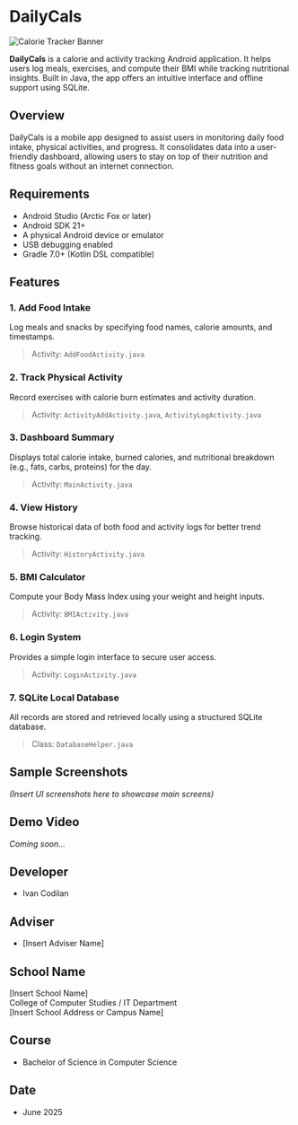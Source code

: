 # DailyCals

![Calorie Tracker Banner](![Banner]([https://github.com/user-attachments/assets/c3cef0ab-05c7-4f8e-808d-e1148252c2d9](https://github.com/IvanCodilan/DailyCal/issues/1))) 

**DailyCals** is a calorie and activity tracking Android application. It helps users log meals, exercises, and compute their BMI while tracking nutritional insights. Built in Java, the app offers an intuitive interface and offline support using SQLite.

## Overview

DailyCals is a mobile app designed to assist users in monitoring daily food intake, physical activities, and progress. It consolidates data into a user-friendly dashboard, allowing users to stay on top of their nutrition and fitness goals without an internet connection.

## Requirements

- Android Studio (Arctic Fox or later)
- Android SDK 21+
- A physical Android device or emulator
- USB debugging enabled
- Gradle 7.0+ (Kotlin DSL compatible)

## Features

### 1. Add Food Intake
Log meals and snacks by specifying food names, calorie amounts, and timestamps.  
> Activity: `AddFoodActivity.java`

### 2. Track Physical Activity
Record exercises with calorie burn estimates and activity duration.  
> Activity: `ActivityAddActivity.java`, `ActivityLogActivity.java`

### 3. Dashboard Summary
Displays total calorie intake, burned calories, and nutritional breakdown (e.g., fats, carbs, proteins) for the day.  
> Activity: `MainActivity.java`

### 4. View History
Browse historical data of both food and activity logs for better trend tracking.  
> Activity: `HistoryActivity.java`

### 5. BMI Calculator
Compute your Body Mass Index using your weight and height inputs.  
> Activity: `BMIActivity.java`

### 6. Login System
Provides a simple login interface to secure user access.  
> Activity: `LoginActivity.java`

### 7. SQLite Local Database
All records are stored and retrieved locally using a structured SQLite database.  
> Class: `DatabaseHelper.java`

## Sample Screenshots

*(Insert UI screenshots here to showcase main screens)*

## Demo Video
*Coming soon…*

## Developer
- Ivan Codilan

## Adviser
- [Insert Adviser Name]

## School Name
[Insert School Name]  
College of Computer Studies / IT Department  
[Insert School Address or Campus Name]

## Course
- Bachelor of Science in Computer Science

## Date
- June 2025
